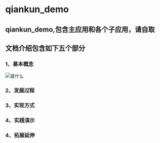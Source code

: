 # qiankun_demo
## qiankun_demo,包含主应用和各个子应用，请自取
## 文档介绍包含如下五个部分
### 1、基本概念
![是什么]([复制的图片地址](https://raw.githubusercontent.com/YaoSiQi7/qiankun_demo/main/img/1.jpg))
### 2、发展过程
### 3、实现方式
### 4、实践演示
### 4、拓展延伸
